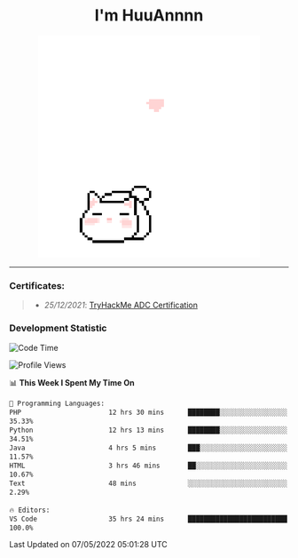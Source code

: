 <h1 align='center'>I'm HuuAnnnn</h1>
<p align="center">
 <img src="cat_intro.gif" />
</p>

___

### Certificates:
>- *25/12/2021*: [TryHackMe ADC Certification](https://tryhackme-certificates.s3-eu-west-1.amazonaws.com/THM-HKVVJOIWJA.png)


### Development Statistic

<!--START_SECTION:waka-->
![Code Time](http://img.shields.io/badge/Code%20Time-166%20hrs%204%20mins-blue)

![Profile Views](http://img.shields.io/badge/Profile%20Views-1-blue)

📊 **This Week I Spent My Time On** 

```text
💬 Programming Languages: 
PHP                      12 hrs 30 mins      ████████░░░░░░░░░░░░░░░░░   35.33% 
Python                   12 hrs 13 mins      ████████░░░░░░░░░░░░░░░░░   34.51% 
Java                     4 hrs 5 mins        ███░░░░░░░░░░░░░░░░░░░░░░   11.57% 
HTML                     3 hrs 46 mins       ██░░░░░░░░░░░░░░░░░░░░░░░   10.67% 
Text                     48 mins             ░░░░░░░░░░░░░░░░░░░░░░░░░   2.29%

🔥 Editors: 
VS Code                  35 hrs 24 mins      █████████████████████████   100.0%

```


 Last Updated on 07/05/2022 05:01:28 UTC
<!--END_SECTION:waka-->
